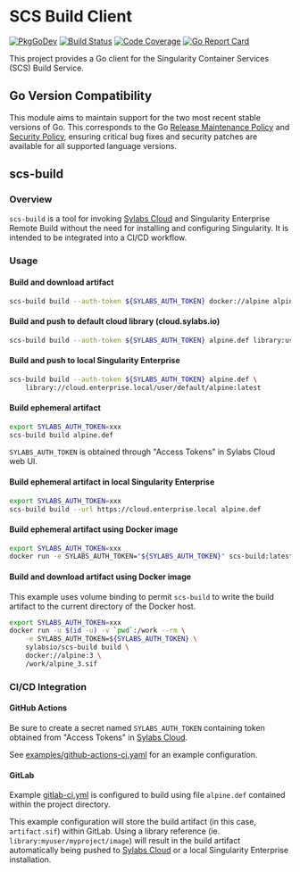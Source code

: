 # SCS Build Client

[![PkgGoDev](https://pkg.go.dev/badge/github.com/sylabs/scs-build-client)](https://pkg.go.dev/github.com/sylabs/scs-build-client/client)
[![Build Status](https://circleci.com/gh/sylabs/scs-build-client.svg?style=shield)](https://circleci.com/gh/sylabs/workflows/scs-build-client)
[![Code Coverage](https://codecov.io/gh/sylabs/scs-build-client/branch/master/graph/badge.svg)](https://codecov.io/gh/sylabs/scs-build-client)
[![Go Report Card](https://goreportcard.com/badge/github.com/sylabs/scs-build-client)](https://goreportcard.com/report/github.com/sylabs/scs-build-client)

This project provides a Go client for the Singularity Container Services (SCS) Build Service.

## Go Version Compatibility

This module aims to maintain support for the two most recent stable versions of Go. This corresponds to the Go [Release Maintenance Policy](https://github.com/golang/go/wiki/Go-Release-Cycle#release-maintenance) and [Security Policy](https://golang.org/security), ensuring critical bug fixes and security patches are available for all supported language versions.

## scs-build

### Overview

`scs-build` is a tool for invoking [Sylabs Cloud](https://cloud.sylabs.io)
and Singularity Enterprise Remote Build without the need for installing and
configuring Singularity. It is intended to be integrated into a CI/CD workflow.

### Usage

#### Build and download artifact

```sh
scs-build build --auth-token ${SYLABS_AUTH_TOKEN} docker://alpine alpine_latest.sif
```

#### Build and push to default cloud library (cloud.sylabs.io)

```sh
scs-build build --auth-token ${SYLABS_AUTH_TOKEN} alpine.def library:user/default/alpine:latest
```

#### Build and push to local Singularity Enterprise

```sh
scs-build build --auth-token ${SYLABS_AUTH_TOKEN} alpine.def \
    library://cloud.enterprise.local/user/default/alpine:latest
```

#### Build ephemeral artifact

```sh
export SYLABS_AUTH_TOKEN=xxx
scs-build build alpine.def
```

`SYLABS_AUTH_TOKEN` is obtained through "Access Tokens" in Sylabs Cloud web UI.

#### Build ephemeral artifact in local Singularity Enterprise

```sh
export SYLABS_AUTH_TOKEN=xxx
scs-build build --url https://cloud.enterprise.local alpine.def
```

#### Build ephemeral artifact using Docker image

```sh
export SYLABS_AUTH_TOKEN=xxx
docker run -e SYLABS_AUTH_TOKEN="${SYLABS_AUTH_TOKEN}" scs-build:latest build docker://alpine
```

#### Build and download artifact using Docker image

This example uses volume binding to permit `scs-build` to write the build
artifact to the current directory of the Docker host.

```sh
export SYLABS_AUTH_TOKEN=xxx
docker run -u $(id -u) -v `pwd`:/work --rm \
    -e SYLABS_AUTH_TOKEN=${SYLABS_AUTH_TOKEN} \
    sylabsio/scs-build build \
    docker://alpine:3 \
    /work/alpine_3.sif
```

### CI/CD Integration

#### GitHub Actions

Be sure to create a secret named `SYLABS_AUTH_TOKEN` containing token obtained from "Access Tokens" in [Sylabs Cloud](https://cloud.sylabs.io).

See [examples/github-actions-ci.yaml](examples/github-actions-ci.yaml) for an example configuration.

#### GitLab

Example [gitlab-ci.yml](examples/gitlab-ci.yml) is configured to build using file `alpine.def` contained within the project directory.

This example configuration will store the build artifact (in this case, `artifact.sif`) within GitLab. Using a library reference (ie. `library:myuser/myproject/image`) will result in the build artifact automatically being pushed to [Sylabs Cloud](https://cloud.sylabs.io) or a local Singularity Enterprise installation.
